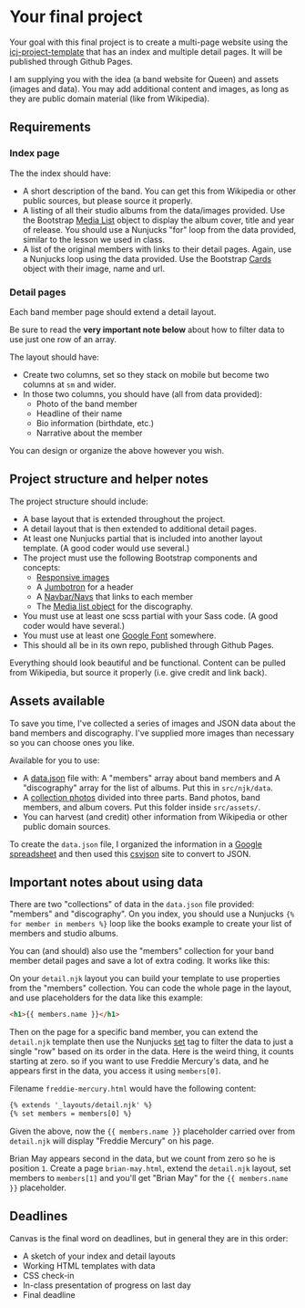 # Your final project

Your goal with this final project is to create a multi-page website using the [icj-project-template](https://github.com/utdata/icj-project-template) that has an index and multiple detail pages. It will be published through Github Pages.

I am supplying you with the idea (a band website for Queen) and assets (images and data). You may add additional content and images, as long as they are public domain material (like from Wikipedia).

## Requirements

### Index page

The the index should have:

- A short description of the band. You can get this from Wikipedia or other public sources, but please source it properly.
- A listing of all their studio albums from the data/images provided. Use the Bootstrap [Media List](https://getbootstrap.com/docs/4.1/layout/media-object/#media-list) object to display the album cover, title and year of release. You should use a Nunjucks "for" loop from the data provided, similar to the lesson we used in class.
- A list of the original members with links to their detail pages. Again, use a Nunjucks loop using the data provided. Use the Bootstrap [Cards]() object with their image, name and url.

### Detail pages

Each band member page should extend a detail layout.

Be sure to read the **very important note below** about how to filter data to use just one row of an array.

The layout should have:

- Create two columns, set so they stack on mobile but become two columns at `sm` and wider.
- In those two columns, you should have (all from data provided):
  - Photo of the band member
  - Headline of their name
  - Bio information (birthdate, etc.)
  - Narrative about the member

You can design or organize the above however you wish.

## Project structure and helper notes

The project structure should include:

- A base layout that is extended throughout the project.
- A detail layout that is then extended to additional detail pages.
- At least one Nunjucks partial that is included into another layout template. (A good coder would use several.)
- The project must use the following Bootstrap components and concepts:
  - [Responsive images](https://getbootstrap.com/docs/4.1/content/images/)
  - A [Jumbotron](https://getbootstrap.com/docs/4.1/components/jumbotron/) for a header
  - A [Navbar/Navs](https://getbootstrap.com/docs/4.1/components/navbar/) that links to each member
  - The [Media list object](https://getbootstrap.com/docs/4.1/layout/media-object/#media-list) for the discography.
- You must use at least one scss partial with your Sass code. (A good coder would have several.)
- You must use at least one [Google Font](https://fonts.google.com/) somewhere.
- This should all be in its own repo, published through Github Pages.

Everything should look beautiful and be functional. Content can be pulled from Wikipedia, but source it properly (i.e. give credit and link back).

## Assets available

To save you time, I've collected a series of images and JSON data about the band members and discography. I've supplied more images than necessary so you can choose ones you like.

Available for you to use:

- A [data.json](data.json) file with: A "members" array about band members and A "discography" array for the list of albums. Put this in `src/njk/data`.
- A [collection photos](img.zip) divided into three parts. Band photos, band members, and album covers. Put this folder inside `src/assets/`.
- You can harvest (and credit) other information from Wikipedia or other public domain sources.

To create the `data.json` file, I organized the information in a [Google spreadsheet](https://drive.google.com/open?id=1rT71c8CXtx3x2ak6nawjpAGukLNLo1lrbLuvjvZ9zFE) and then used this [csvjson](https://www.csvjson.com/csv2json) site to convert to JSON.

## Important notes about using data

There are two "collections" of data in the `data.json` file provided: "members" and "discography". On you index, you should use a Nunjucks `{% for member in members %}` loop like the books example to create your list of members and studio albums.

You can (and should) also use the "members" collection for your band member detail pages and save a lot of extra coding. It works like this:

On your `detail.njk` layout you can build your template to use properties from the "members" collection. You can code the whole page in the layout, and use placeholders for the data like this example:

```html
<h1>{{ members.name }}</h1>
```

Then on the page for a specific band member, you can extend the `detail.njk` template then use the Nunjucks [set](https://mozilla.github.io/nunjucks/templating.html#set) tag to filter the data to just a single "row" based on its order in the data. Here is the weird thing, it counts starting at zero. so if you want to use Freddie Mercury's data, and he appears first in the data, you access it using `members[0]`.

Filename `freddie-mercury.html` would have the following content:

```html
{% extends '_layouts/detail.njk' %}
{% set members = members[0] %}
```

Given the above, now the `{{ members.name }}` placeholder carried over from `detail.njk` will display "Freddie Mercury" on his page.

Brian May appears second in the data, but we count from zero so he is position `1`. Create a page `brian-may.html`, extend the `detail.njk` layout, set members to `members[1]` and you'll get "Brian May" for the `{{ members.name }}` placeholder.

## Deadlines

Canvas is the final word on deadlines, but in general they are in this order:

- A sketch of your index and detail layouts
- Working HTML templates with data
- CSS check-in
- In-class presentation of progress on last day
- Final deadline
